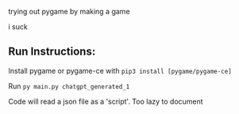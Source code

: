 trying out pygame by making a game

i suck

## Run Instructions:
Install pygame or pygame-ce with `pip3 install [pygame/pygame-ce]`

Run `py main.py chatgpt_generated_1`

Code will read a json file as a 'script'. Too lazy to document

